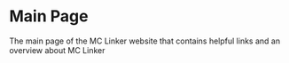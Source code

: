 # Main Page
The main page of the MC Linker website that contains helpful links and an overview about MC Linker
